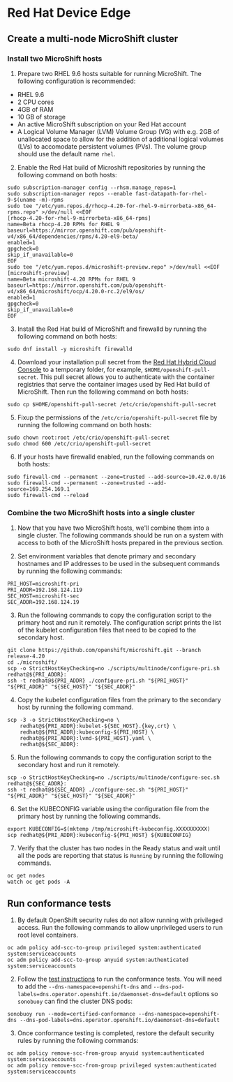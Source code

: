 # Red Hat Device Edge

## Create a multi-node MicroShift cluster

### Install two MicroShift hosts

1. Prepare two RHEL 9.6 hosts suitable for running MicroShift. The following configuration is recommended:
- RHEL 9.6
- 2 CPU cores
- 4GB of RAM
- 10 GB of storage
- An active MicroShift subscription on your Red Hat account
- A Logical Volume Manager (LVM) Volume Group (VG) with e.g. 2GB of unallocated space to allow for the addition of additional logical volumes (LVs) to accomodate persistent volumes (PVs). The volume group should use the default name `rhel`.

2. Enable the Red Hat build of Microshift repositories by running the following command on both hosts:

```
sudo subscription-manager config --rhsm.manage_repos=1
sudo subscription-manager repos --enable fast-datapath-for-rhel-9-$(uname -m)-rpms
sudo tee "/etc/yum.repos.d/rhocp-4.20-for-rhel-9-mirrorbeta-x86_64-rpms.repo" >/dev/null <<EOF
[rhocp-4.20-for-rhel-9-mirrorbeta-x86_64-rpms]
name=Beta rhocp-4.20 RPMs for RHEL 9
baseurl=https://mirror.openshift.com/pub/openshift-v4/x86_64/dependencies/rpms/4.20-el9-beta/
enabled=1
gpgcheck=0
skip_if_unavailable=0
EOF
sudo tee "/etc/yum.repos.d/microshift-preview.repo" >/dev/null <<EOF
[microshift-preview]
name=Beta microshift-4.20 RPMs for RHEL 9
baseurl=https://mirror.openshift.com/pub/openshift-v4/x86_64/microshift/ocp/4.20.0-rc.2/el9/os/
enabled=1
gpgcheck=0
skip_if_unavailable=0
EOF
```

3. Install the Red Hat build of MicroShift and firewalld by running the following command on both hosts:

```
sudo dnf install -y microshift firewalld
```

4. Download your installation pull secret from the [Red Hat Hybrid Cloud Console](https://console.redhat.com/openshift/install/pull-secret) to a temporary folder, for example, `$HOME/openshift-pull-secret`. This pull secret allows you to authenticate with the container registries that serve the container images used by Red Hat build of MicroShift. Then run the following command on both hosts:

```
sudo cp $HOME/openshift-pull-secret /etc/crio/openshift-pull-secret
```

5. Fixup the permissions of the `/etc/crio/openshift-pull-secret` file by running the following command on both hosts:

```
sudo chown root:root /etc/crio/openshift-pull-secret
sudo chmod 600 /etc/crio/openshift-pull-secret
```

6. If your hosts have firewalld enabled, run the following commands on both hosts:

```
sudo firewall-cmd --permanent --zone=trusted --add-source=10.42.0.0/16
sudo firewall-cmd --permanent --zone=trusted --add-source=169.254.169.1
sudo firewall-cmd --reload
```

### Combine the two MicroShift hosts into a single cluster

1. Now that you have two MicroShift hosts, we'll combine them into a single cluster. The following commands should be run on a system with access to both of the MicroShift hosts prepared in the previous section.

2. Set environment variables that denote primary and secondary hostnames and IP addresses to be used in the subsequent commands by running the following commands:

```
PRI_HOST=microshift-pri
PRI_ADDR=192.168.124.119
SEC_HOST=microshift-sec
SEC_ADDR=192.168.124.19
```
3. Run the following commands to copy the configuration script to the primary host and run it remotely. The configuration script prints the list of the kubelet configuration files that need to be copied to the secondary host.

```
git clone https://github.com/openshift/microshift.git --branch release-4.20
cd ./microshift/
scp -o StrictHostKeyChecking=no ./scripts/multinode/configure-pri.sh redhat@${PRI_ADDR}:
ssh -t redhat@${PRI_ADDR} ./configure-pri.sh "${PRI_HOST}" "${PRI_ADDR}" "${SEC_HOST}" "${SEC_ADDR}"
```

4. Copy the kubelet configuration files from the primary to the secondary host by running the following command.

```
scp -3 -o StrictHostKeyChecking=no \
    redhat@${PRI_ADDR}:kubelet-${SEC_HOST}.{key,crt} \
    redhat@${PRI_ADDR}:kubeconfig-${PRI_HOST} \
    redhat@${PRI_ADDR}:lvmd-${PRI_HOST}.yaml \
    redhat@${SEC_ADDR}:
```

5. Run the following commands to copy the configuration script to the secondary host and run it remotely.

```
scp -o StrictHostKeyChecking=no ./scripts/multinode/configure-sec.sh redhat@${SEC_ADDR}:
ssh -t redhat@${SEC_ADDR} ./configure-sec.sh "${PRI_HOST}" "${PRI_ADDR}" "${SEC_HOST}" "${SEC_ADDR}"
```

6. Set the KUBECONFIG variable using the configuration file from the primary host by running the following commands.

```
export KUBECONFIG=$(mktemp /tmp/microshift-kubeconfig.XXXXXXXXXX)
scp redhat@${PRI_ADDR}:kubeconfig-${PRI_HOST} ${KUBECONFIG}
```

7. Verify that the cluster has two nodes in the Ready status and wait until all the pods are reporting that status is `Running` by running the following commands.

```
oc get nodes
watch oc get pods -A
```

## Run conformance tests

1. By default OpenShift security rules do not allow running with privileged access.
   Run the following commands to allow unprivileged users to run root level containers.

```
oc adm policy add-scc-to-group privileged system:authenticated system:serviceaccounts
oc adm policy add-scc-to-group anyuid system:authenticated system:serviceaccounts
```

2. Follow the [test instructions](https://github.com/cncf/k8s-conformance/blob/master/instructions.md#running)
   to run the conformance tests. You will need to add the `--dns-namespace=openshift-dns`
   and `--dns-pod-labels=dns.operator.openshift.io/daemonset-dns=default`
   options so `sonobuoy` can find the cluster DNS pods:

```
sonobuoy run --mode=certified-conformance --dns-namespace=openshift-dns --dns-pod-labels=dns.operator.openshift.io/daemonset-dns=default
```

3. Once conformance testing is completed, restore the default security rules by running the following commands:

```
oc adm policy remove-scc-from-group anyuid system:authenticated system:serviceaccounts
oc adm policy remove-scc-from-group privileged system:authenticated system:serviceaccounts
```

